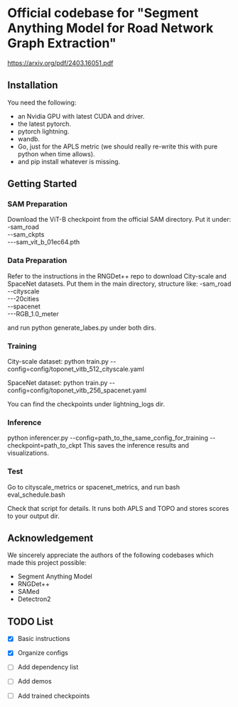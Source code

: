 # Official codebase for "Segment Anything Model for Road Network Graph Extraction"
https://arxiv.org/pdf/2403.16051.pdf

## Installation
You need the following:
- an Nvidia GPU with latest CUDA and driver.
- the latest pytorch.
- pytorch lightning.
- wandb.
- Go, just for the APLS metric (we should really re-write this with pure python when time allows).
- and pip install whatever is missing.


## Getting Started

### SAM Preparation
Download the ViT-B checkpoint from the official SAM directory. Put it under:
-sam_road  
--sam_ckpts  
---sam_vit_b_01ec64.pth  

### Data Preparation
Refer to the instructions in the RNGDet++ repo to download City-scale and SpaceNet datasets.
Put them in the main directory, structure like:
-sam_road  
--cityscale  
---20cities  
--spacenet  
---RGB_1.0_meter  

and run python generate_labes.py under both dirs.

### Training
City-scale dataset:
python train.py --config=config/toponet_vitb_512_cityscale.yaml

SpaceNet dataset:
python train.py --config=config/toponet_vitb_256_spacenet.yaml

You can find the checkpoints under lightning_logs dir.

### Inference
python inferencer.py --config=path_to_the_same_config_for_training --checkpoint=path_to_ckpt
This saves the inference results and visualizations.

### Test
Go to cityscale_metrics or spacenet_metrics, and run
bash eval_schedule.bash

Check that script for details. It runs both APLS and TOPO and stores scores to your output dir.

## Acknowledgement
We sincerely appreciate the authors of the following codebases which made this project possible:
- Segment Anything Model  
- RNGDet++  
- SAMed  
- Detectron2  

## TODO List
- [x] Basic instructions
- [x] Organize configs
- [ ] Add dependency list
- [ ] Add demos
- [ ] Add trained checkpoints



